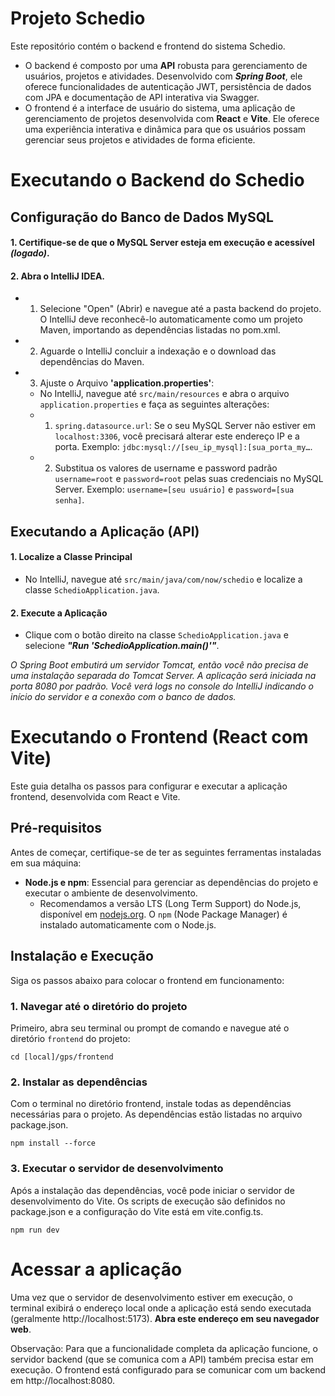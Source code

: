 # Projeto Schedio

Este repositório contém o backend e frontend do sistema Schedio.
* O backend é composto por uma **API** robusta para gerenciamento de usuários, projetos e atividades. Desenvolvido com ***Spring Boot***, ele oferece funcionalidades de autenticação JWT, persistência de dados com JPA e documentação de API interativa via Swagger.
* O frontend é a interface de usuário do sistema, uma aplicação de gerenciamento de projetos desenvolvida com **React** e **Vite**. Ele oferece uma experiência interativa e dinâmica para que os usuários possam gerenciar seus projetos e atividades de forma eficiente.

# Executando o Backend do Schedio 

## Configuração do Banco de Dados MySQL
#### 1. Certifique-se de que o MySQL Server esteja em execução e acessível *(logado)*.

#### 2. Abra o IntelliJ IDEA.
* 1. Selecione "Open" (Abrir) e navegue até a pasta backend do projeto. O IntelliJ deve reconhecê-lo automaticamente como um projeto Maven, importando as dependências listadas no pom.xml.

* 2. Aguarde o IntelliJ concluir a indexação e o download das dependências do Maven.

* 3. Ajuste o Arquivo **'application.properties'**:

    * No IntelliJ, navegue até ```src/main/resources``` e abra o arquivo ```application.properties``` e faça as seguintes alterações:
    * 1.  ```spring.datasource.url```: Se o seu MySQL Server não estiver em ```localhost:3306```, você precisará alterar este endereço IP e a porta. Exemplo: ```jdbc:mysql://[seu_ip_mysql]:[sua_porta_my…```.
    * 2. Substitua os valores de username e password padrão ```username=root``` e ```password=root``` pelas suas credenciais no MySQL Server. Exemplo: ```username=[seu usuário]``` e ```password=[sua senha]```.

## Executando a Aplicação (API)
#### 1. Localize a Classe Principal
* No IntelliJ, navegue até ```src/main/java/com/now/schedio``` e localize a classe ```SchedioApplication.java```.

#### 2. Execute a Aplicação
* Clique com o botão direito na classe ```SchedioApplication.java``` e selecione ***"Run 'SchedioApplication.main()'"***.

*O Spring Boot embutirá um servidor Tomcat, então você não precisa de uma instalação separada do Tomcat Server.*
*A aplicação será iniciada na porta 8080 por padrão. Você verá logs no console do IntelliJ indicando o início do servidor e a conexão com o banco de dados.*

# Executando o Frontend (React com Vite)

Este guia detalha os passos para configurar e executar a aplicação frontend, desenvolvida com React e Vite.

## Pré-requisitos

Antes de começar, certifique-se de ter as seguintes ferramentas instaladas em sua máquina:

* **Node.js e npm**: Essencial para gerenciar as dependências do projeto e executar o ambiente de desenvolvimento.
    * Recomendamos a versão LTS (Long Term Support) do Node.js, disponível em [nodejs.org](https://nodejs.org/). O `npm` (Node Package Manager) é instalado automaticamente com o Node.js.

## Instalação e Execução

Siga os passos abaixo para colocar o frontend em funcionamento:

### 1. Navegar até o diretório do projeto

Primeiro, abra seu terminal ou prompt de comando e navegue até o diretório `frontend` do projeto:

```
cd [local]/gps/frontend
```

### 2. Instalar as dependências
Com o terminal no diretório frontend, instale todas as dependências necessárias para o projeto. As dependências estão listadas no arquivo package.json.

```
npm install --force
```

### 3. Executar o servidor de desenvolvimento
Após a instalação das dependências, você pode iniciar o servidor de desenvolvimento do Vite. Os scripts de execução são definidos no package.json e a configuração do Vite está em vite.config.ts.

```
npm run dev
```

# Acessar a aplicação
Uma vez que o servidor de desenvolvimento estiver em execução, o terminal exibirá o endereço local onde a aplicação está sendo executada (geralmente http://localhost:5173). **Abra este endereço em seu navegador web**.

Observação: Para que a funcionalidade completa da aplicação funcione, o servidor backend (que se comunica com a API) também precisa estar em execução. O frontend está configurado para se comunicar com um backend em http://localhost:8080.